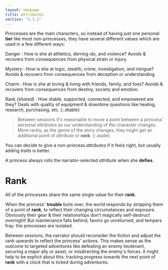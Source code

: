 ```yaml
---
layout: navpage
title: Attributes
section: "1.1.1"
---
```


Princesses are the main characters, so instead of having just one personal **tier** like most non-princesses, they have several different values which are used in a few different ways:

Danger
: How is she at athletics, derring-do, and violence?
  Avoids & recovers from consequences from physical strain or injury.

Mystery
: How is she at logic, stealth, crime, investigation, and intrigue?
  Avoids & recovers from consequences from deception or understanding.

Charm
: How is she at loving & living with friends, family, and foes?
  Avoids & recovers from consequences from destiny, society and emotion.

Rank _(shared)_
: How stable, supported, connected, and empowered are they?
  Deals with quality of equipment & downtime questions like healing, research, purchasing, etc.
{:.dtable}



> Between sessions it's reasonable to move a point between a princess' personal _attributes_ as our understanding of the character changes.
> More rarely, as the genre of the story changes, they might get an additional point of _attribute_ or **rank**.
{:.aside}

You can decide to give a non-princess _attributes_ if it feels right, but usually adding _traits_ is better.

A princess always rolls the narrator-selected _attribute_ when she **defies**.

# Rank

All of the princesses share the same single value for their **rank**.

When the princess' **trouble** boils over, the world responds by stripping them of a point of **rank**, to reflect their changing circumstances and exposure.
Obviously their gear & their relationships don't magically self-destruct overnight! But maintenance falls behind, favors go unreturned, and tempers fray: the princesses are isolated.

Between sessions, the narrator should reconsider the fiction and adjust the rank upwards to reflect the princess' actions.
This makes sense as the outcome to targeted adventures like defeating an enemy lieutenant, securing a major ally or asset, or misdirecting the enemy's forces.
It might help to be explicit about this: tracking progress towards the next point of **rank** with a _clock_ that is ticked during adventures.


